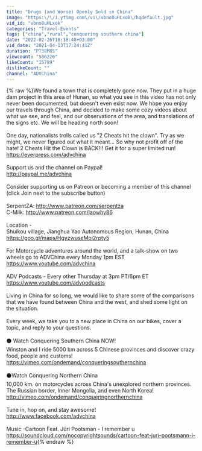 ```yaml
---
title: "Drugs (and Worse) Openly Sold in China"
image: "https:\/\/i.ytimg.com\/vi\/vbno8uHLxok\/hqdefault.jpg"
vid_id: "vbno8uHLxok"
categories: "Travel-Events"
tags: ["china","rural","conquering southern china"]
date: "2022-02-26T18:18:48+03:00"
vid_date: "2021-04-13T17:24:41Z"
duration: "PT38M8S"
viewcount: "586226"
likeCount: "15789"
dislikeCount: ""
channel: "ADVChina"
---
```

{% raw %}We found a town that is completely gone now. They put in a huge dam project in this area of Hunan, so what you see in this video has not only never been documented, but doesn't even exist now. We hope you enjoy our travels through China, and decided to make some cozy videos about what we see, and feel, and our observations of the area, and translations of the signs etc. We will be heading north soon!<br /><br />One day, nationalists trolls called us &quot;2 Cheats hit the clown&quot;. Try as we might, we never figured out what it meant... So why not profit off of the hate! 2 Cheats Hit the Clown is BACK!!! Get it for a super limited run!<br /><a rel="nofollow" target="blank" href="https://everpress.com/advchina">https://everpress.com/advchina</a><br /><br />Support us and the channel on Paypal!<br /><a rel="nofollow" target="blank" href="http://paypal.me/advchina">http://paypal.me/advchina</a><br /><br />Consider supporting us on Patreon or becoming a member of this channel (click Join next to the subscribe button)<br /><br />SerpentZA: <a rel="nofollow" target="blank" href="http://www.patreon.com/serpentza">http://www.patreon.com/serpentza</a><br />C-Milk: <a rel="nofollow" target="blank" href="http://www.patreon.com/laowhy86">http://www.patreon.com/laowhy86</a><br /><br />Location - <br />Shuikou village, Jianghua Yao Autonomous Region, Hunan, China<br /><a rel="nofollow" target="blank" href="https://goo.gl/maps/HgyzwuseMoi2rpty5">https://goo.gl/maps/HgyzwuseMoi2rpty5</a><br /><br />For Motorcycle adventures around the world, and a talk-show on two wheels go to ADVChina every Monday 1pm EST<br /><a rel="nofollow" target="blank" href="https://www.youtube.com/advchina">https://www.youtube.com/advchina</a><br /><br />ADV Podcasts - Every other Thursday at 3pm PT/6pm ET<br /><a rel="nofollow" target="blank" href="https://www.youtube.com/advpodcasts">https://www.youtube.com/advpodcasts</a><br /><br />Living in China for so long, we would like to share some of the comparisons that we have found between China and the west, and shed some light on the situation.<br /><br />Every week, we take you to a new place in China on our bikes, cover a topic, and reply to your questions.<br /><br />⚫ Watch Conquering Southern China NOW!<br />Winston and I ride 5000 km across 5 Chinese provinces and discover crazy food, people and customs!<br /><a rel="nofollow" target="blank" href="https://vimeo.com/ondemand/conqueringsouthernchina">https://vimeo.com/ondemand/conqueringsouthernchina</a><br /><br />⚫Watch Conquering Northern China<br />10,000 km. on motorcycles across China's unexplored northern provinces. The Russian border, Inner Mongolia, and even North Korea!<br /><a rel="nofollow" target="blank" href="http://vimeo.com/ondemand/conqueringnorthernchina">http://vimeo.com/ondemand/conqueringnorthernchina</a><br /><br />Tune in, hop on, and stay awesome!<br /><a rel="nofollow" target="blank" href="http://www.facebook.com/advchina">http://www.facebook.com/advchina</a><br /><br />Music -Cartoon Feat. Jüri Pootsman - I remember u<br /><a rel="nofollow" target="blank" href="https://soundcloud.com/nocopyrightsounds/cartoon-feat-juri-pootsmann-i-remember-u">https://soundcloud.com/nocopyrightsounds/cartoon-feat-juri-pootsmann-i-remember-u</a>{% endraw %}
